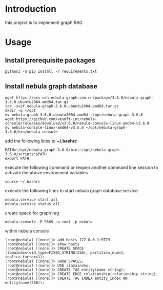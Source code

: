 # Introduction

this project is to implement graph RAG

# Usage

## Install prerequisite packages

```shell
python3 -m pip install -r requirements.txt
```

## Install nebula graph database

```shell
wget https://oss-cdn.nebula-graph.com.cn/package/3.6.0/nebula-graph-3.6.0.ubuntu2004.amd64.tar.gz
tar -xvzf nebula-graph-3.6.0.ubuntu2004.amd64.tar.gz
mkdir -p ~/opt
mv nebula-graph-3.6.0.ubuntu2004.amd64 ~/opt/nebula-graph-3.6.0
wget https://github.com/vesoft-inc/nebula-console/releases/download/v3.6.0/nebula-console-linux-amd64-v3.6.0
mv nebula-console-linux-amd64-v3.6.0 ~/opt/nebula-graph-3.6.0/bin/nebula-console
```

add the following lines to **~/.bashrc**

```shell
PATH=~/opt/nebula-graph-3.6.0/bin:~/opt/nebula-graph-3.6.0/scripts:$PATH
export PATH
```

execute the following command or reopen another command line session to activate the above environment variables

```shell
source ~/.bashrc
```

execute the following lines to start nebula graph database service

```shell
nebula.service start all
nebula.service status all
```

create space for graph rag

```shell
nebula-console -P 9669 -u root -p nebula
```

within nebula console

```shell
(root@nebula) [(none)]> add hosts 127.0.0.1:9779
(root@nebula) [(none)]> show hosts
(root@nebula) [(none)]> CREATE SPACE llamaindex(vid_type=FIXED_STRING(256), partition_num=1, replica_factor=1);
(root@nebula) [(none)]> SHOW SPACES;
(root@nebula) [(none)]> USE llamaindex;
(root@nebula) [(none)]> CREATE TAG entity(name string);
(root@nebula) [(none)]> CREATE EDGE relationship(relationship string);
(root@nebula) [(none)]> CREATE TAG INDEX entity_index ON entity(name(256));
```


